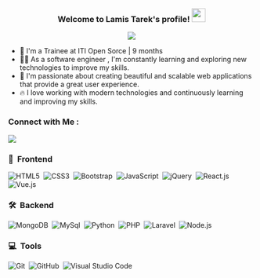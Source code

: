 

<h3 align="center">
  Welcome to Lamis Tarek's profile!
  <img src="https://media.giphy.com/media/hvRJCLFzcasrR4ia7z/giphy.gif" width="28">
</h3>

<!-- Typing SVG by DenverCoder1 - https://github.com/DenverCoder1/readme-typing-svg -->
<p align="center">
  <a href="https://github.com/DenverCoder1/readme-typing-svg"><img src="https://readme-typing-svg.herokuapp.com/?lines=Full-Stack%20Web%20Developer;Always%20Learning%20New%20Technologies&font=Fira%20Code&center=true&width=440&height=45&color=f75c7e&vCenter=true&size=22"></a>
</p> 

- 🏢 I'm a Trainee at ITI Open Sorce | 9 months
- 👩‍💻 As a software engineer , I'm constantly learning and exploring new technologies to improve my skills.
- 🚀 I'm passionate about creating beautiful and scalable web applications that provide a great user experience.
- 🔥 I love working with modern technologies and continuously learning and improving my skills.

### Connect with Me :

<a href="https://www.linkedin.com/in/lamis-tarek/" target="_blank"><img src="https://img.shields.io/badge/-Lamis%20Tarek-0077B5?style=for-the-badge&logo=Linkedin&logoColor=white"/></a>
### 🎨 &nbsp;Frontend
![HTML5](https://img.shields.io/badge/-HTML5-05122A?style=flat&logo=HTML5)&nbsp;
![CSS3](https://img.shields.io/badge/-CSS3-05122A?style=flat&logo=CSS3&logoColor=1572B6)&nbsp;
![Bootstrap](https://img.shields.io/badge/-Bootstrap-05122A?style=flat&logo=bootstrap&logoColor=563D7C)&nbsp;
![JavaScript](https://img.shields.io/badge/-JavaScript-05122A?style=flat&logo=javascript)&nbsp;
![jQuery](https://img.shields.io/badge/-jQuery-05122A?style=flat&logo=jQuery)&nbsp;
![React.js](https://img.shields.io/badge/-React-05122A?style=flat&logo=react)&nbsp;
![Vue.js](https://img.shields.io/badge/-VueJs-05122A?style=flat&logo=vue.js)&nbsp;

### 🛠 &nbsp;Backend
![MongoDB](https://img.shields.io/badge/-MongoDB-05122A?style=flat&logo=MongoDB)&nbsp;
![MySql](https://img.shields.io/badge/-MySql-05122A?style=flat&logo=MySql)&nbsp;
![Python](https://img.shields.io/badge/-Python%20-05122A?style=flat&logo=python)&nbsp;
![PHP](https://img.shields.io/badge/-Php-05122A?style=flat&logo=php&logoColor=339933)&nbsp;
![Laravel](https://img.shields.io/badge/-Laravel-05122A?style=flat&logo=laravel&logoColor=339933)&nbsp;
![Node.js](https://img.shields.io/badge/-Node.js-05122A?style=flat&logo=node.js&logoColor=339933)&nbsp;

### 💻 &nbsp;Tools
![Git](https://img.shields.io/badge/-Git-05122A?style=flat&logo=git)&nbsp;
![GitHub](https://img.shields.io/badge/-GitHub-05122A?style=flat&logo=github)&nbsp;
![Visual Studio Code](https://img.shields.io/badge/-Visual%20Studio%20Code-05122A?style=flat&logo=visual-studio-code&logoColor=007ACC)&nbsp;


